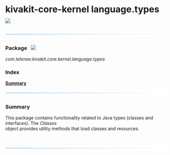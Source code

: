 # kivakit-core-kernel language.types &nbsp; ![](../../../documentation/images/diagram-48.png)

![](../documentation/images/horizontal-line.png)

### Package &nbsp; ![](../../../documentation/images/box-32.png)

*com.telenav.kivakit.core.kernel.language.types*

### Index

[**Summary**](#summary)

![](../documentation/images/horizontal-line.png)

### Summary <a name="summary"></a>

This package contains functionality related to Java types (classes and interfaces). The *Classes*  
object provides utility methods that load classes and resources.

<br/>

![](../documentation/images/horizontal-line.png)
